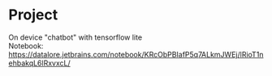 # Project
On device "chatbot" with tensorflow lite<br>
Notebook: https://datalore.jetbrains.com/notebook/KRcObPBIafP5q7ALkmJWEj/lRioT1nehbakqL6lRxvxcL/
